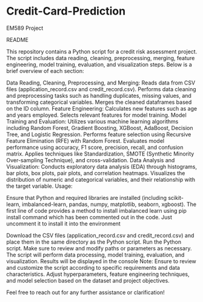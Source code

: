 # Credit-Card-Prediction
EM589 Project

README

This repository contains a Python script for a credit risk assessment project. The script includes data reading, cleaning, preprocessing, merging, feature engineering, model training, evaluation, and visualization steps. Below is a brief overview of each section:

Data Reading, Cleaning, Preprocessing, and Merging:
Reads data from CSV files (application_record.csv and credit_record.csv).
Performs data cleaning and preprocessing tasks such as handling duplicates, missing values, and transforming categorical variables.
Merges the cleaned dataframes based on the ID column.
Feature Engineering:
Calculates new features such as age and years employed.
Selects relevant features for model training.
Model Training and Evaluation:
Utilizes various machine learning algorithms including Random Forest, Gradient Boosting, XGBoost, AdaBoost, Decision Tree, and Logistic Regression.
Performs feature selection using Recursive Feature Elimination (RFE) with Random Forest.
Evaluates model performance using accuracy, F1 score, precision, recall, and confusion matrix.
Applies techniques like Standardization, SMOTE (Synthetic Minority Over-sampling Technique), and cross-validation.
Data Analysis and Visualization:
Conducts exploratory data analysis (EDA) through histograms, bar plots, box plots, pair plots, and correlation heatmaps.
Visualizes the distribution of numeric and categorical variables, and their relationship with the target variable.
Usage:

Ensure that Python and required libraries are installed (including scikit-learn, imbalanced-learn, pandas, numpy, matplotlib, seaborn, xgboost).
The first line of code provides a method to install imbalanced learn using pip install command which has been commented out in the code. Just uncomment it to install it into the environment


Download the CSV files (application_record.csv and credit_record.csv) and place them in the same directory as the Python script.
Run the Python script. Make sure to review and modify paths or parameters as necessary.
The script will perform data processing, model training, evaluation, and visualization. Results will be displayed in the console
Note: Ensure to review and customize the script according to specific requirements and data characteristics. Adjust hyperparameters, feature engineering techniques, and model selection based on the dataset and project objectives.

Feel free to reach out for any further assistance or clarification!
